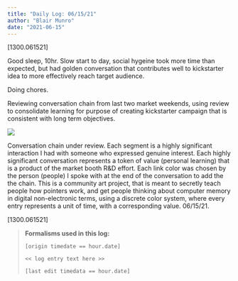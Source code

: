```yaml
---
title: "Daily Log: 06/15/21"
author: "Blair Munro"
date: "2021-06-15"
---
```


[1300.061521]

Good sleep, 10hr. Slow start to day, social hygeine took more time than expected, but had golden conversation that contributes well to kickstarter idea to more effectively reach target audience.

Doing chores.

Reviewing conversation chain from last two market weekends, using review to consolidate learning for purpose of creating kickstarter campaign that is consistent with long term objectives.

<div class="figure">

![](/images/booth/conversationchain061521.jpg)

<p class="caption"> Conversation chain under review. Each segment is a highly significant interaction I had with someone who expressed genuine interest. Each highly significant conversation represents a token of value (personal learning) that is a product of the market booth R&D effort. Each link color was chosen by the person (people) I spoke with at the end of the conversation to add the the chain. This is a community art project, that is meant to secretly teach people how pointers work, and get people thinking about computer memory in digital non-electronic terms, using a discrete color system, where every entry represents a unit of time, with a corresponding value. 06/15/21.</p>

</div>

[1300.061521]

> **Formalisms used in this log:**
>
> ```
> [origin timedate == hour.date]
>
> << log entry text here >>
>
> [last edit timedata == hour.date]
> ```
>


<!--

CODE PIECES:

<div class="figure">

![](/images/booth/napkinbroadcast061421.jpg)

<p class="caption">Nonverbal communication broadcast, mindmapping/reflection piece, 06/14/21.</p>

</div>

-->
